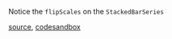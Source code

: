 Notice the `flipScales` on the `StackedBarSeries`

[source](https://github.com/rrag/whalestats-stockcharts/blob/master/docs/lib/charts/HorizontalStackedBarChart.js), [codesandbox](https://codesandbox.io/s/github/rrag/whalestats-stockcharts-examples2/tree/master/examples/HorizontalStackedBarChart)